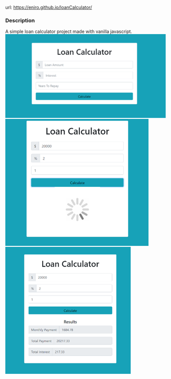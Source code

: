 url: https://eniro.github.io/loanCalculator/

<h3>Description</h3>
A simple loan calculator project made with vanilla javascript.

<img src="https://github.com/eniro/loanCalculator/blob/master/docs/Capture.PNG" width="700">

<img src="https://github.com/eniro/loanCalculator/blob/master/docs/Capture1.PNG" height="400">

<img src="https://github.com/eniro/loanCalculator/blob/master/docs/Capture2.PNG" height="400">


